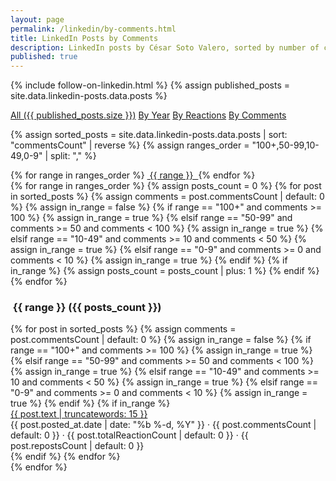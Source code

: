 ```yaml
---
layout: page
permalink: /linkedin/by-comments.html
title: LinkedIn Posts by Comments
description: LinkedIn posts by César Soto Valero, sorted by number of comments.
published: true
---
```


<!-- markdownlint-disable MD033 -->
{% include follow-on-linkedin.html %}
{% assign published_posts = site.data.linkedin-posts.data.posts %}

<!-- Buttons for ordering LinkedIn posts -->
<div class="list-filters">
  <a href="/linkedin.html" class="list-filter">All ({{ published_posts.size }})</a>
  <a href="/linkedin/by-year.html" class="list-filter">By Year</a>
  <a href="/linkedin/by-reactions.html" class="list-filter">By Reactions</a>
  <a href="/linkedin/by-comments.html" class="list-filter">By Comments</a>
</div>

{% assign sorted_posts = site.data.linkedin-posts.data.posts | sort: "commentsCount" | reverse %}
{% assign ranges_order = "100+,50-99,10-49,0-9" | split: "," %}

<!-- Comments cloud -->
<div class="tag-list">
  {% for range in ranges_order %}
   <a href="#{{ range }}" class="btn btn-primary tag-btn">
    <i class="fas fa-comments" aria-hidden="true"></i>&nbsp;{{ range }}&nbsp;
   </a>
  {% endfor %}
</div>

<div id="full-tags-list">
  {% for range in ranges_order %}
   {% assign posts_count = 0 %}
   {% for post in sorted_posts %}
    {% assign comments = post.commentsCount | default: 0 %}
    {% assign in_range = false %}
    {% if range == "100+" and comments >= 100 %}
      {% assign in_range = true %}
    {% elsif range == "50-99" and comments >= 50 and comments < 100 %}
      {% assign in_range = true %}
    {% elsif range == "10-49" and comments >= 10 and comments < 50 %}
      {% assign in_range = true %}
    {% elsif range == "0-9" and comments >= 0 and comments < 10 %}
      {% assign in_range = true %}
    {% endif %}
    {% if in_range %}
      {% assign posts_count = posts_count | plus: 1 %}
    {% endif %}
   {% endfor %}
   <h3 id="{{ range }}" class="linked-section">
    <i class="fas fa-comments" aria-hidden="true"></i>
    &nbsp;{{ range }}&nbsp;({{ posts_count }})
   </h3>
   <div class="post-list">
    {% for post in sorted_posts %}
      {% assign comments = post.commentsCount | default: 0 %}
      {% assign in_range = false %}
      {% if range == "100+" and comments >= 100 %}
       {% assign in_range = true %}
      {% elsif range == "50-99" and comments >= 50 and comments < 100 %}
       {% assign in_range = true %}
      {% elsif range == "10-49" and comments >= 10 and comments < 50 %}
       {% assign in_range = true %}
      {% elsif range == "0-9" and comments >= 0 and comments < 10 %}
       {% assign in_range = true %}
      {% endif %}
      {% if in_range %}
       <div class="tag-entry">
        <a href="{{ post.url }}" target="_blank">{{ post.text | truncatewords: 15 }}</a>
        <div class="entry-date">
          <time datetime="{{ post.posted_at.date }}">{{ post.posted_at.date | date: "%b %-d, %Y" }}</time>
          <span class="post-stats">
           · <i class="fas fa-comments" aria-hidden="true"></i> {{ post.commentsCount | default: 0 }}
           · <i class="fas fa-thumbs-up" aria-hidden="true"></i> {{ post.totalReactionCount | default: 0 }}
           · <i class="fas fa-retweet" aria-hidden="true"></i> {{ post.repostsCount | default: 0 }}
          </span>
        </div>
       </div>
      {% endif %}
    {% endfor %}
   </div>
  {% endfor %}
</div>
